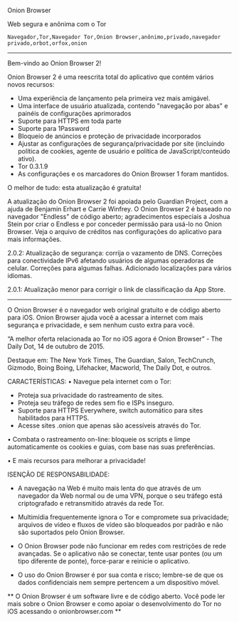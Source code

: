 Onion Browser

Web segura e anônima com o Tor

`Navegador,Tor,Navegador Tor,Onion Browser,anônimo,privado,navegador privado,orbot,orfox,onion`

---

Bem-vindo ao Onion Browser 2!

Onion Browser 2 é uma reescrita total do aplicativo que contém vários novos recursos:

* Uma experiência de lançamento pela primeira vez mais amigável.
* Uma interface de usuário atualizada, contendo "navegação por abas" e painéis de configurações aprimorados
* Suporte para HTTPS em toda parte
* Suporte para 1Password
* Bloqueio de anúncios e proteção de privacidade incorporados
* Ajustar as configurações de segurança/privacidade por site (incluindo política de cookies, agente de usuário e política de JavaScript/conteúdo ativo).
* Tor 0.3.1.9
* As configurações e os marcadores do Onion Browser 1 foram mantidos.

O melhor de tudo: esta atualização é gratuita!

A atualização do Onion Browser 2 foi apoiada pelo Guardian Project, com a ajuda de Benjamin Erhart e Carrie Winfrey. O Onion Browser 2 é baseado no navegador "Endless" de código aberto; agradecimentos especiais a Joshua Stein por criar o Endless e por conceder permissão para usá-lo no Onion Browser. Veja o arquivo de créditos nas configurações do aplicativo para mais informações.

2.0.2: Atualização de segurança: corrija o vazamento de DNS. Correções para conectividade IPv6 afetando usuários de algumas operadoras de celular. Correções para algumas falhas. Adicionado localizações para vários idiomas.

2.0.1: Atualização menor para corrigir o link de classificação da App Store.

---

O Onion Browser é o navegador web original gratuito e de código aberto para iOS. Onion Browser ajuda você a acessar a internet com mais segurança e privacidade, e sem nenhum custo extra para você.

“A melhor oferta relacionada ao Tor no iOS agora é Onion Browser” - The Daily Dot, 14 de outubro de 2015.

Destaque em: The New York Times, The Guardian, Salon, TechCrunch, Gizmodo, Boing Boing, Lifehacker, Macworld, The Daily Dot, e outros.

CARACTERÍSTICAS:
• Navegue pela internet com o Tor:
- Proteja sua privacidade do rastreamento de sites.
- Proteja seu tráfego de redes sem fio e ISPs inseguro.
- Suporte para HTTPS Everywhere, switch automático para sites habilitados para HTTPS.
- Acesse sites .onion que apenas são acessíveis através do Tor.

• Combata o rastreamento on-line: bloqueie os scripts e limpe automaticamente os cookies e guias, com base nas suas preferências.

• E mais recursos para melhorar a privacidade!

ISENÇÃO DE RESPONSABILIDADE:
- A navegação na Web é muito mais lenta do que através de um navegador da Web normal ou de uma VPN, porque o seu tráfego está criptografado e retransmitido através da rede Tor.

- Multimídia frequentemente ignora o Tor e compromete sua privacidade; arquivos de vídeo e fluxos de vídeo são bloqueados por padrão e não são suportados pelo Onion Browser.

- O  Onion Browser pode não funcionar em redes com restrições de rede avançadas. Se o aplicativo não se conectar, tente usar pontes (ou um tipo diferente de ponte), force-parar e reinicie o aplicativo.

- O uso do Onion Browser é por sua conta e risco; lembre-se de que os dados confidenciais nem sempre pertencem a um dispositivo móvel.

** O Onion Browser é um software livre e de código aberto. Você pode ler mais sobre o Onion Browser e como apoiar o desenvolvimento do Tor no iOS acessando o onionbrowser.com **

